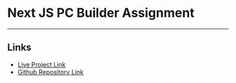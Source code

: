 # Next JS PC Builder Assignment
---

## Links

- [Live Project Link](https://nextjs.org/docs) 
- [Github Repository Link](https://nextjs.org/learn) 
